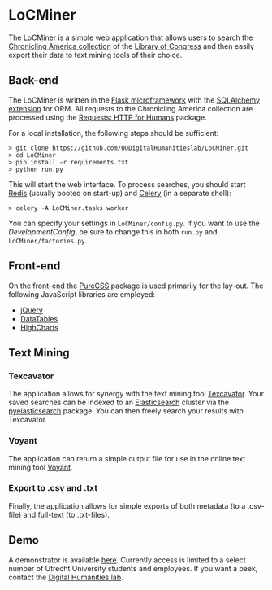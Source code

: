 # LoCMiner

The LoCMiner is a simple web application that allows users to search the 
[Chronicling America collection](http://chroniclingamerica.loc.gov/) of the 
[Library of Congress](http://www.loc.gov/) and then easily export their data 
to text mining tools of their choice.

## Back-end

The LoCMiner is written in the [Flask microframework](http://flask.pocoo.org/) 
with the [SQLAlchemy extension](https://pythonhosted.org/Flask-SQLAlchemy/) for ORM. 
All requests to the Chronicling America collection are processed using the 
[Requests: HTTP for Humans](http://docs.python-requests.org/) package. 

For a local installation, the following steps should be sufficient:

    > git clone https://github.com/UUDigitalHumanitieslab/LoCMiner.git
    > cd LoCMiner
    > pip install -r requirements.txt
    > python run.py
    
This will start the web interface. To process searches, you should start 
[Redis](http://redis.io/) (usually booted on start-up) and 
[Celery](http://www.celeryproject.org/) (in a separate shell):

    > celery -A LoCMiner.tasks worker
    
You can specify your settings in `LoCMiner/config.py`. 
If you want to use the *DevelopmentConfig*, be sure to change this in 
both `run.py` and `LoCMiner/factories.py`. 

## Front-end

On the front-end the [PureCSS](http://purecss.io/) package is used primarily for the lay-out. 
The following JavaScript libraries are employed:

- [jQuery](http://jquery.com/)
- [DataTables](http://datatables.net/)
- [HighCharts](http://www.highcharts.com/)

## Text Mining

### Texcavator

The application allows for synergy with the text mining tool [Texcavator](https://github.com/UUDigitalHumanitieslab/texcavator). 
Your saved searches can be indexed to an [Elasticsearch](http://www.elasticsearch.org/) cluster via the 
[pyelasticsearch](http://pyelasticsearch.readthedocs.org/en/latest/) package. 
You can then freely search your results with Texcavator. 

### Voyant

The application can return a simple output file for use in the online text mining tool [Voyant](http://voyant-tools.org/). 

### Export to .csv and .txt

Finally, the application allows for simple exports of both metadata (to a .csv-file) and full-text (to .txt-files). 

## Demo

A demonstrator is available [here](https://dhtest2.hum.uu.nl/locminer). Currently access is limited to a select
number of Utrecht University students and employees. If you want a peek, contact the 
[Digital Humanities lab](http://digitalhumanities.wp.hum.uu.nl/).
